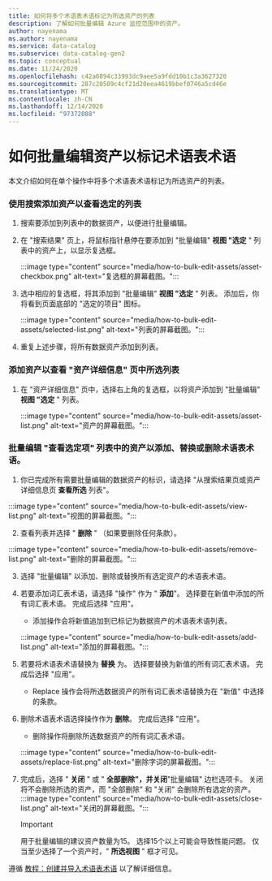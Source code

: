 ```yaml
---
title: 如何将多个术语表术语标记为所选资产的列表
description: 了解如何批量编辑 Azure 监控范围中的资产。
author: nayenama
ms.author: nayenama
ms.service: data-catalog
ms.subservice: data-catalog-gen2
ms.topic: conceptual
ms.date: 11/24/2020
ms.openlocfilehash: c42a6894c33993dc9aee5a9fdd10b1c3a3627320
ms.sourcegitcommit: 287c20509c4cf21d20eea4619bbef0746a5cd46e
ms.translationtype: MT
ms.contentlocale: zh-CN
ms.lasthandoff: 12/14/2020
ms.locfileid: "97372088"
---
```

# <a name="how-to-bulk-edit-assets-to-tag-glossary-terms"></a>如何批量编辑资产以标记术语表术语

本文介绍如何在单个操作中将多个术语表术语标记为所选资产的列表。

### <a name="add-assets-to-view-selected-list-using-search"></a>使用搜索添加资产以查看选定的列表

1. 搜索要添加到列表中的数据资产，以便进行批量编辑。

2. 在 "搜索结果" 页上，将鼠标指针悬停在要添加到 "批量编辑" **视图 "选定** " 列表中的资产上，以显示复选框。

   :::image type="content" source="media/how-to-bulk-edit-assets/asset-checkbox.png" alt-text="复选框的屏幕截图。":::

3. 选中相应的复选框，将其添加到 "批量编辑" **视图 "选定** " 列表。 添加后，你将看到页面底部的 "选定的项目" 图标。

   :::image type="content" source="media/how-to-bulk-edit-assets/selected-list.png" alt-text="列表的屏幕截图。":::

4. 重复上述步骤，将所有数据资产添加到列表。

### <a name="add-assets-to-view-selected-list-from-asset-detail-page"></a>添加资产以查看 "资产详细信息" 页中所选列表

1. 在 "资产详细信息" 页中，选择右上角的复选框，以将资产添加到 "批量编辑" **视图 "选定** " 列表。

   :::image type="content" source="media/how-to-bulk-edit-assets/asset-list.png" alt-text="资产的屏幕截图。":::

### <a name="bulk-edit-assets-in-the-view-selected-list-to-add-replace-or-remove-glossary-terms"></a>批量编辑 "查看选定项" 列表中的资产以添加、替换或删除术语表术语。

1. 你已完成所有需要批量编辑的数据资产的标识，请选择 "从搜索结果页或资产详细信息页 **查看所选** 列表"。

:::image type="content" source="media/how-to-bulk-edit-assets/view-list.png" alt-text="视图的屏幕截图。":::

2. 查看列表并选择 " **删除** " （如果要删除任何条款）。

:::image type="content" source="media/how-to-bulk-edit-assets/remove-list.png" alt-text="删除的屏幕截图。":::

3. 选择 "批量编辑" 以添加、删除或替换所有选定资产的术语表术语。

4. 若要添加词汇表术语，请选择 "操作" 作为 " **添加**"。 选择要在新值中添加的所有词汇表术语。 完成后选择 "应用"。
    - 添加操作会将新值追加到已标记为数据资产的术语表术语列表。  
   
    :::image type="content" source="media/how-to-bulk-edit-assets/add-list.png" alt-text="添加的屏幕截图。":::

5. 若要将术语表术语替换为 **替换** 为。 选择要替换为新值的所有词汇表术语。 完成后选择 "应用"。
    - Replace 操作会将所选数据资产的所有词汇表术语替换为在 "新值" 中选择的条款。
   
6. 删除术语表术语选择操作作为 **删除**。 完成后选择 "应用"。
    - 删除操作将删除所选数据资产的所有词汇表术语。
   
    :::image type="content" source="media/how-to-bulk-edit-assets/replace-list.png" alt-text="删除字词的屏幕截图。":::

7. 完成后，选择 " **关闭** " 或 " **全部删除"，并关闭**"批量编辑" 边栏选项卡。 关闭将不会删除所选的资产，而 "全部删除" 和 "关闭" 会删除所有选定的资产。
    :::image type="content" source="media/how-to-bulk-edit-assets/close-list.png" alt-text="关闭的屏幕截图。":::

   > [!Important]
   > 用于批量编辑的建议资产数量为15。 选择15个以上可能会导致性能问题。
   > 仅当至少选择了一个资产时，" **所选视图** " 框才可见。


遵循 [教程：创建并导入术语表术语](how-to-create-import-export-glossary.md) 以了解详细信息。
